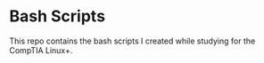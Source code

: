 # Bash Scripts
This repo contains the bash scripts I created while studying for the CompTIA Linux+.
